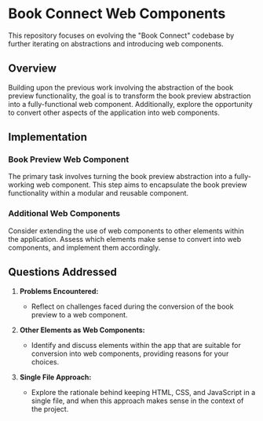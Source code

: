# Book Connect Web Components

This repository focuses on evolving the "Book Connect" codebase by further iterating on abstractions and introducing web components.

## Overview

Building upon the previous work involving the abstraction of the book preview functionality, the goal is to transform the book preview abstraction into a fully-functional web component. 
Additionally, explore the opportunity to convert other aspects of the application into web components.

## Implementation

### Book Preview Web Component

The primary task involves turning the book preview abstraction into a fully-working web component. This step aims to encapsulate the book preview functionality within a modular and reusable component.

### Additional Web Components

Consider extending the use of web components to other elements within the application. Assess which elements make sense to convert into web components, and implement them accordingly.

## Questions Addressed

1. **Problems Encountered:**
   - Reflect on challenges faced during the conversion of the book preview to a web component.

2. **Other Elements as Web Components:**
   - Identify and discuss elements within the app that are suitable for conversion into web components, providing reasons for your choices.

3. **Single File Approach:**
   - Explore the rationale behind keeping HTML, CSS, and JavaScript in a single file, and when this approach makes sense in the context of the project.


